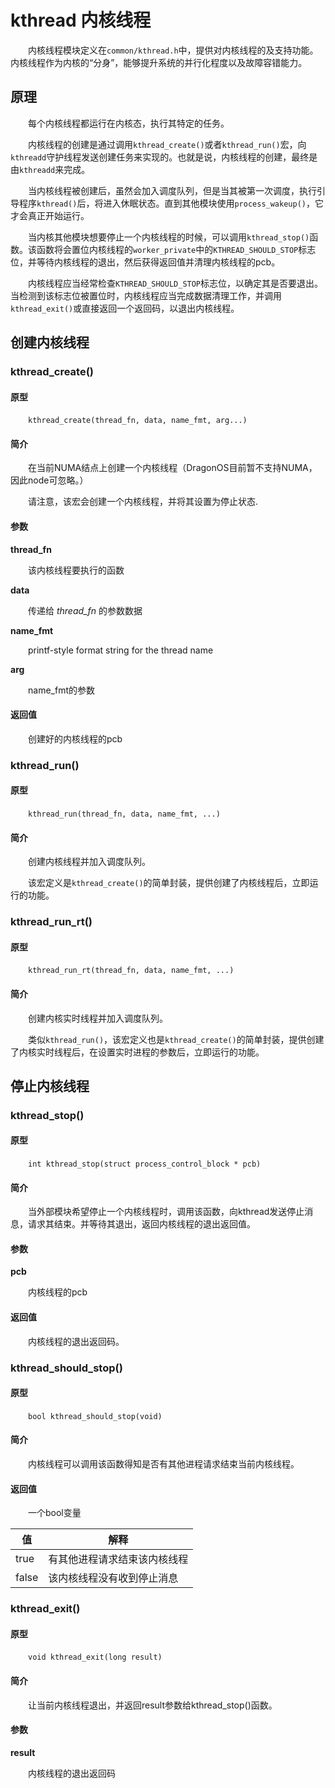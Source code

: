 # kthread 内核线程

&emsp;&emsp;内核线程模块定义在`common/kthread.h`中，提供对内核线程的及支持功能。内核线程作为内核的“分身”，能够提升系统的并行化程度以及故障容错能力。

## 原理

&emsp;&emsp;每个内核线程都运行在内核态，执行其特定的任务。

&emsp;&emsp;内核线程的创建是通过调用`kthread_create()`或者`kthread_run()`宏，向`kthreadd`守护线程发送创建任务来实现的。也就是说，内核线程的创建，最终是由`kthreadd`来完成。

&emsp;&emsp;当内核线程被创建后，虽然会加入调度队列，但是当其被第一次调度，执行引导程序`kthread()`后，将进入休眠状态。直到其他模块使用`process_wakeup()`，它才会真正开始运行。

&emsp;&emsp;当内核其他模块想要停止一个内核线程的时候，可以调用`kthread_stop()`函数。该函数将会置位内核线程的`worker_private`中的`KTHREAD_SHOULD_STOP`标志位，并等待内核线程的退出，然后获得返回值并清理内核线程的pcb。

&emsp;&emsp;内核线程应当经常检查`KTHREAD_SHOULD_STOP`标志位，以确定其是否要退出。当检测到该标志位被置位时，内核线程应当完成数据清理工作，并调用`kthread_exit()`或直接返回一个返回码，以退出内核线程。

## 创建内核线程

### kthread_create()

#### 原型

&emsp;&emsp;`kthread_create(thread_fn, data, name_fmt, arg...)`

#### 简介

&emsp;&emsp;在当前NUMA结点上创建一个内核线程（DragonOS目前暂不支持NUMA，因此node可忽略。）

&emsp;&emsp;请注意，该宏会创建一个内核线程，并将其设置为停止状态.

#### 参数

**thread_fn**

&emsp;&emsp;该内核线程要执行的函数

**data**

&emsp;&emsp;传递给 *thread_fn* 的参数数据

**name_fmt**

&emsp;&emsp;printf-style format string for the thread name

**arg**

&emsp;&emsp;name_fmt的参数

#### 返回值

&emsp;&emsp;创建好的内核线程的pcb

### kthread_run()

#### 原型

&emsp;&emsp;`kthread_run(thread_fn, data, name_fmt, ...)`

#### 简介

&emsp;&emsp;创建内核线程并加入调度队列。

&emsp;&emsp;该宏定义是`kthread_create()`的简单封装，提供创建了内核线程后，立即运行的功能。

### kthread_run_rt()

#### 原型

&emsp;&emsp;`kthread_run_rt(thread_fn, data, name_fmt, ...)`

#### 简介

&emsp;&emsp;创建内核实时线程并加入调度队列。

&emsp;&emsp;类似`kthread_run()`，该宏定义也是`kthread_create()`的简单封装，提供创建了内核实时线程后，在设置实时进程的参数后，立即运行的功能。

## 停止内核线程

### kthread_stop()

#### 原型

&emsp;&emsp;`int kthread_stop(struct process_control_block * pcb)`

#### 简介

&emsp;&emsp;当外部模块希望停止一个内核线程时，调用该函数，向kthread发送停止消息，请求其结束。并等待其退出，返回内核线程的退出返回值。

#### 参数

**pcb**

&emsp;&emsp;内核线程的pcb

#### 返回值

&emsp;&emsp;内核线程的退出返回码。

### kthread_should_stop()


#### 原型

&emsp;&emsp;`bool kthread_should_stop(void)`

#### 简介

&emsp;&emsp;内核线程可以调用该函数得知是否有其他进程请求结束当前内核线程。

#### 返回值

&emsp;&emsp;一个bool变量


| 值         | 解释                      |
| ---------- | ----------------------- |
| true       | 有其他进程请求结束该内核线程   |
| false       | 该内核线程没有收到停止消息  |

### kthread_exit()

#### 原型

&emsp;&emsp;`void kthread_exit(long result)`

#### 简介

&emsp;&emsp;让当前内核线程退出，并返回result参数给kthread_stop()函数。

#### 参数

**result**

&emsp;&emsp;内核线程的退出返回码
